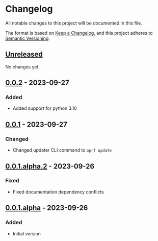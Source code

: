 # Changelog

All notable changes to this project will be documented in this file.

The format is based on [Keep a Changelog](https://keepachangelog.com/en/1.0.0/), and
this project adheres to [Semantic Versioning](https://semver.org/spec/v2.0.0.html).

## [Unreleased]

No changes yet.

## [0.0.2] - 2023-09-27

### Added

- Added support for python 3.10

## [0.0.1] - 2023-09-27

### Changed

- Changed updater CLI command to `oprf update`

## [0.0.1.alpha.2] - 2023-09-26

### Fixed

- Fixed documentation dependency conflicts

## [0.0.1.alpha] - 2023-09-26

### Added

- Initial version

[unreleased]: https://github.com/BobDotCom/py-opredflag/compare/v0.0.2...HEAD
[0.0.2]: https://github.com/BobDotCom/py-opredlag/releases/tag/v0.0.2
[0.0.1]: https://github.com/BobDotCom/py-opredlag/releases/tag/v0.0.1
[0.0.1.alpha.2]: https://github.com/BobDotCom/py-opredlag/releases/tag/v0.0.1.alpha.2
[0.0.1.alpha]: https://github.com/BobDotCom/py-opredlag/releases/tag/v0.0.1.alpha
